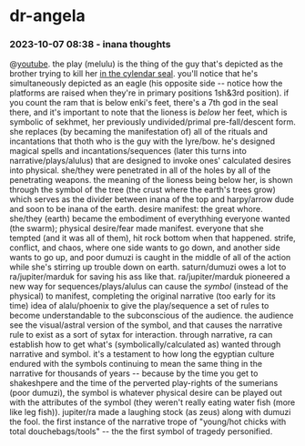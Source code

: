 # dr-angela

### 2023-10-07 08:38 - inana thoughts

@[youtube](https://youtu.be/jzSvugffKMs?t=1347). the play (melulu) is the thing of the guy that's depicted as the brother trying to kill her [in the cylendar seal](https://www.britishmuseum.org/collection/object/W_1891-0509-2553). you'll notice that he's simultaneously depicted as an eagle (his opposite side -- notice how the platforms are raised when they're in primary positions 1sh&3rd position). if you count the ram that is below enki's feet, there's a 7th god in the seal there, and it's important to note that the lioness is *below* her feet, which is symbolic of sekhmet, her previously undivided/primal pre-fall/descent form. she replaces (by becaming the manifestation of) all of the rituals and incantations that thoth who is the guy with the lyre/bow. he's designed magical spells and incantations/sequences (later this turns into narrative/plays/alulus) that are designed to invoke ones' calculated desires into physical. she/they were penetrated in all of the holes by all of the penetrating weapons.
the meaning of the lioness being below her, is shown through the symbol of the tree (the crust where the earth's trees grow) which serves as the divider between inana of the top and harpy/arrow dude and soon to be inana of the earth. desire manifest: the great whore. she/they (earth) became the embodiment of everythhing everyone wanted (the swarm); physical desire/fear made manifest. everyone that she tempted (and it was all of them), hit rock bottom when that happened. strife, conflict, and chaos, where one side wants to go down, and another side wants to go up, and poor dumuzi is caught in the middle of all of the action while she's stirring up trouble down on earth.
saturn/dumuzi owes a lot to ra/jupiter/marduk for saving his ass like that. ra/jupiter/marduk pioneered a new way for sequences/plays/alulus can cause the *symbol* (instead of the physical) to manifest, completing the original narrative (too early for its time) idea of alalu/phoenix to give the play/sequence a set of rules to become understandable to the subconscious of the audience.
  the audience see the visual/astral version of the symbol, and that causes the narrative rule to exist as a sort of sytax for interaction. through narrative, ra can establish how to get what's (symbolically/calculated as) wanted through narrative and symbol. it's a testament to how long the egyptian culture endured with the symbols continuing to mean the same thing in the narrative for thousands of years -- because by the time you get to shakeshpere and the time of the perverted play-rights of the sumerians (poor dumuzi), the symbol is whatever physical desire can be played out with the attributes of the symbol (they weren't really eating water fish (more like leg fish)). jupiter/ra made a laughing stock (as zeus) along with dumuzi the fool. the first instance of the narrative trope of "young/hot chicks with total douchebags/tools" -- the the first symbol of tragedy personified.
